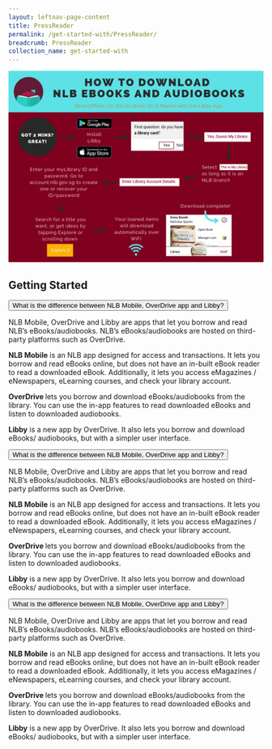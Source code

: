 ```yaml
---
layout: leftnav-page-content
title: PressReader
permalink: /get-started-with/PressReader/
breadcrumb: PressReader
collection_name: get-started-with
---
```

![PressReader_Flowchart](/images/Libby_Flowchart.png)

<html>
<meta name="viewport" content="width=device-width, initial-scale=1">
<link rel="stylesheet" href="https://www.w3schools.com/w3css/4/w3.css">
<body>
<div class="w3-container">

<h2>Getting Started</h2>
  
<button onclick="myFunction('Demo1')" class="w3-btn w3-block w3-black w3-left-align">What is the difference between NLB Mobile, OverDrive app and Libby?</button>
<div id="Demo1" class="w3-container w3-hide">
 <p>NLB Mobile, OverDrive and Libby are apps that let you borrow and read NLB’s
eBooks/audiobooks. NLB’s eBooks/audiobooks are hosted on third-party platforms such
as OverDrive.
<p>
<b>NLB Mobile</b> is an NLB app designed for access and transactions. It lets you borrow and
read eBooks online, but does not have an in-built eBook reader to read a downloaded
eBook. Additionally, it lets you access eMagazines / eNewspapers, eLearning courses,
and check your library account.</p>
<p>
<b>OverDrive </b> lets you borrow and download eBooks/audiobooks from the library. You
can use the in-app features to read downloaded eBooks and listen to downloaded
audiobooks.</p>
<p><b>Libby</b> is a new app by OverDrive. It also lets you borrow and download eBooks/
audiobooks, but with a simpler user interface.</p>

<button onclick="myFunction('Demo1')" class="w3-btn w3-block w3-black w3-left-align">What is the difference between NLB Mobile, OverDrive app and Libby?</button>
<div id="Demo1" class="w3-container w3-hide">
 <p>NLB Mobile, OverDrive and Libby are apps that let you borrow and read NLB’s
eBooks/audiobooks. NLB’s eBooks/audiobooks are hosted on third-party platforms such
as OverDrive.
<p>
<b>NLB Mobile</b> is an NLB app designed for access and transactions. It lets you borrow and
read eBooks online, but does not have an in-built eBook reader to read a downloaded
eBook. Additionally, it lets you access eMagazines / eNewspapers, eLearning courses,
and check your library account.</p>
<p>
<b>OverDrive </b> lets you borrow and download eBooks/audiobooks from the library. You
can use the in-app features to read downloaded eBooks and listen to downloaded
audiobooks.</p>
<p><b>Libby</b> is a new app by OverDrive. It also lets you borrow and download eBooks/
audiobooks, but with a simpler user interface.</p>

<button onclick="myFunction('Demo1')" class="w3-btn w3-block w3-black w3-left-align">What is the difference between NLB Mobile, OverDrive app and Libby?</button>
<div id="Demo1" class="w3-container w3-hide">
 <p>NLB Mobile, OverDrive and Libby are apps that let you borrow and read NLB’s
eBooks/audiobooks. NLB’s eBooks/audiobooks are hosted on third-party platforms such
as OverDrive.
<p>
<b>NLB Mobile</b> is an NLB app designed for access and transactions. It lets you borrow and
read eBooks online, but does not have an in-built eBook reader to read a downloaded
eBook. Additionally, it lets you access eMagazines / eNewspapers, eLearning courses,
and check your library account.</p>
<p>
<b>OverDrive </b> lets you borrow and download eBooks/audiobooks from the library. You
can use the in-app features to read downloaded eBooks and listen to downloaded
audiobooks.</p>
<p><b>Libby</b> is a new app by OverDrive. It also lets you borrow and download eBooks/
audiobooks, but with a simpler user interface.</p>
</div>

<script>
function myFunction(id) {
  var x = document.getElementById(id);
  if (x.className.indexOf("w3-show") == -1) {
    x.className += " w3-show";
  } else { 
    x.className = x.className.replace(" w3-show", "");
  }
}
</script>
</body>
</html>
